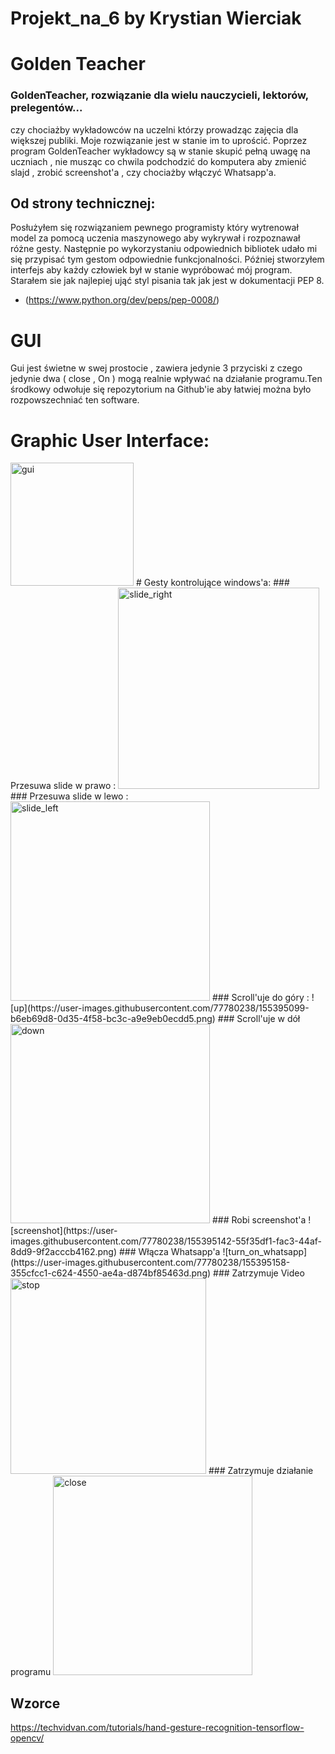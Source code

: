 # Projekt_na_6 by Krystian Wierciak
# Golden Teacher
### GoldenTeacher, rozwiązanie dla wielu nauczycieli, lektorów, prelegentów... 
czy chociażby wykładowców na uczelni którzy prowadząc zajęcia dla większej publiki. Moje rozwiązanie jest w stanie im to
uprościć. Poprzez program GoldenTeacher wykładowcy są w stanie skupić pełną uwagę na uczniach , nie musząc co chwila
podchodzić do komputera aby zmienić slajd , zrobić screenshot'a , czy chociażby włączyć Whatsapp'a. 
## Od strony technicznej:
Posłużyłem się rozwiązaniem pewnego programisty który wytrenował model za pomocą uczenia maszynowego aby wykrywał i 
rozpoznawał różne gesty. Następnie po wykorzystaniu odpowiednich bibliotek udało mi się przypisać tym gestom 
odpowiednie funkcjonalności. Później stworzyłem interfejs aby każdy człowiek był w stanie wypróbować mój program. 
Starałem sie jak najlepiej ująć styl pisania tak jak jest w dokumentacji PEP 8.
* (https://www.python.org/dev/peps/pep-0008/)
# GUI
Gui jest świetne w swej prostocie , zawiera jedynie 3 przyciski z czego jedynie dwa ( close , On ) mogą realnie 
wpływać na działanie programu.Ten środkowy odwołuje się repozytorium na Github'ie aby łatwiej można  było rozpowszechniać
ten software.
# Graphic User Interface: 
<img width="197" alt="gui" src="https://user-images.githubusercontent.com/77780238/155394963-cfe0232e-ad15-48f5-858f-a454a8985249.png">
# Gesty kontrolujące windows'a:
### Przesuwa slide w prawo :
<img width="322" alt="slide_right" src="https://user-images.githubusercontent.com/77780238/155394996-53c5cbd5-0eb9-41c9-95c5-38a390cbf454.png">
### Przesuwa slide w lewo : 
<img width="319" alt="slide_left" src="https://user-images.githubusercontent.com/77780238/155395081-b4fe158c-e5aa-4f82-a54d-355306d829e7.png">
### Scroll'uje do góry :
![up](https://user-images.githubusercontent.com/77780238/155395099-b6eb69d8-0d35-4f58-bc3c-a9e9eb0ecdd5.png)
### Scroll'uje w dół
<img width="319" alt="down" src="https://user-images.githubusercontent.com/77780238/155395128-5c94575c-031f-4612-aade-125ea57cfb36.png">
### Robi screenshot'a
![screenshot](https://user-images.githubusercontent.com/77780238/155395142-55f35df1-fac3-44af-8dd9-9f2acccb4162.png)
### Włącza Whatsapp'a
![turn_on_whatsapp](https://user-images.githubusercontent.com/77780238/155395158-355cfcc1-c624-4550-ae4a-d874bf85463d.png)
### Zatrzymuje Video
<img width="313" alt="stop" src="https://user-images.githubusercontent.com/77780238/155395221-c8828608-15e0-4914-8df0-63e0996bedda.png">
### Zatrzymuje działanie programu
<img width="319" alt="close" src="https://user-images.githubusercontent.com/77780238/155395204-1a2003ff-4c0e-4749-aea1-352a0614312c.png">

## Wzorce
https://techvidvan.com/tutorials/hand-gesture-recognition-tensorflow-opencv/
